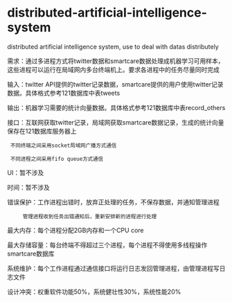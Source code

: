 # distributed-artificial-intelligence-system
distributed artificial intelligence system, use to deal with datas distributely

需求：通过多进程方式将twitter数据和smartcare数据处理成机器学习可用样本，这些进程可以运行在局域网内多台终端机上。要求各进程中的任务尽量同时完成

输入：twitter API提供的twitter记录数据，smartcare提供的用户使用twitter记录数据。具体格式参考121数据库中表tweets

输出：机器学习需要的统计向量数据。具体格式参考121数据库中表record_others

接口：互联网获取twitter记录，局域网获取smartcare数据记录，生成的统计向量保存在121数据库服务器上

     不同终端之间采用socket局域网广播方式通信
     
     不同进程之间采用fifo queue方式通信
     
UI：暂不涉及

时间：暂不涉及

错误保护：工作进程出错时，放弃正处理的任务，不保存数据，并通知管理进程

         管理进程收到任务出错通知后，重新安排新的进程进行处理
         
最大内存：每个进程分配2GB内存和一个CPU core

最大存储容量：每台终端不得超过三个进程，每个进程不得使用多线程操作smartcare数据库

系统维护：每个工作进程通过通信接口将运行日志发回管理进程，由管理进程写日志文件

设计冲突：权重软件功能50%，系统健壮性30%，系统性能20%



